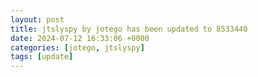 ```yaml
---
layout: post
title: jtslyspy by jotego has been updated to 8533440
date: 2024-07-12 16:33:06 +0000
categories: [jotego, jtslyspy]
tags: [update]
---
```



